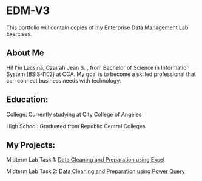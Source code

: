 # EDM-V3
This portfolio will contain copies of my Enterprise Data Management Lab Exercises.

## About Me
Hi! I'm Lacsina, Czairah Jean S. , from Bachelor of Science in Information System (BSIS-I102) at CCA. My goal is to become a skilled professional that can connect business needs with technology.
## Education:
College: Currently studying at City College of Angeles

High School: Graduated from Republic Central Colleges

## My Projects:
Midterm Lab Task 1: [Data Cleaning and Preparation using Excel](Midterm%20Lab%20Task%201/README.MD)

Midterm Lab Task 2: [Data Cleaning and Preparation using Power Query](Midterm%20Lab%20Task%202/README.MD)

